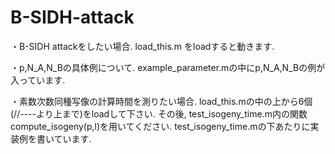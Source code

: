 # B-SIDH-attack

・B-SIDH attackをしたい場合.
load_this.m をloadすると動きます. 

・p,N_A,N_Bの具体例について.
example_parameter.mの中にp,N_A,N_Bの例が入っています.

・素数次数同種写像の計算時間を測りたい場合.
load_this.mの中の上から6個(//----より上まで)をloadして下さい. その後, test_isogeny_time.m内の関数compute_isogeny(p,l)を用いてください. test_isogeny_time.mの下あたりに実装例を書いています.
